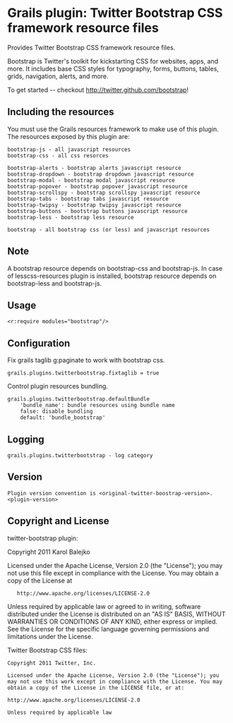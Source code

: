 Grails plugin: Twitter Bootstrap CSS framework resource files
===============================================

Provides Twitter Bootstrap CSS framework resource files.

Bootstrap is Twitter's toolkit for kickstarting CSS for websites, apps, and more. It includes base CSS styles for typography, forms, buttons, tables, grids, navigation, alerts, and more.

To get started -- checkout http://twitter.github.com/bootstrap!

Including the resources
------------------------

You must use the Grails resources framework to make use of this plugin. The resources exposed by this plugin are:

    bootstrap-js - all javascript resources
    bootstrap-css - all css resorces

    bootstrap-alerts - bootstrap alerts javascript resource
    bootstrap-dropdown - bootstrap dropdown javascript resource
    bootstrap-modal - bootstrap modal javascript resource
    bootstrap-popover - bootstrap popover javascript resource
    bootstrap-scrollspy - bootstrap scrollspy javascript resource
    bootstrap-tabs - bootstrap tabs javascript resource
    bootstrap-twipsy - bootstrap twipsy javascript resource
    bootstrap-buttons - bootstrap buttons javascript resource
    bootstrap-less - bootstrap less resource

    bootstrap - all bootstrap css (or less) and javascript resources 

Note 
-----
A bootstrap resource depends on bootstrap-css and bootstrap-js. 
In case of lesscss-resources plugin is installed, bootstrap resource depends on bootstrap-less and bootstrap-js.   
 
Usage
-----

    <r:require modules="bootstrap"/>

Configuration   
-------------

Fix grails taglib g:paginate to work with bootstrap css. 
 
    grails.plugins.twitterbootstrap.fixtaglib = true
    
Control plugin resources bundling.

    grails.plugins.twitterbootstrap.defaultBundle
        'bundle_name': bundle resources using bundle name
        false: disable bundling
        default: 'bundle_bootstrap'

Logging
-------

    grails.plugins.twitterbootstrap - log category
    
Version
-------

    Plugin version convention is <original-twitter-boostrap-version>.<plugin-version>

Copyright and License
---------------------

twitter-bootstrap plugin:

   Copyright 2011 Karol Balejko

   Licensed under the Apache License, Version 2.0 (the "License");
   you may not use this file except in compliance with the License.
   You may obtain a copy of the License at

       http://www.apache.org/licenses/LICENSE-2.0

   Unless required by applicable law or agreed to in writing, software
   distributed under the License is distributed on an "AS IS" BASIS,
   WITHOUT WARRANTIES OR CONDITIONS OF ANY KIND, either express or implied.
   See the License for the specific language governing permissions and
   limitations under the License.


Twitter Bootstrap CSS files:

    Copyright 2011 Twitter, Inc.
    
    Licensed under the Apache License, Version 2.0 (the "License"); you may not use this work except in compliance with the License. You may obtain a copy of the License in the LICENSE file, or at:
    
    http://www.apache.org/licenses/LICENSE-2.0
    
    Unless required by applicable law
